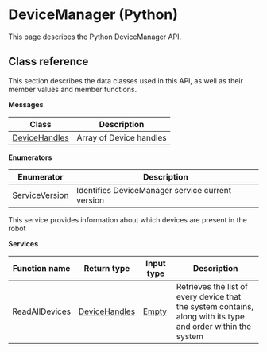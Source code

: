 # DeviceManager \(Python\)

This page describes the Python DeviceManager API.

## Class reference

This section describes the data classes used in this API, as well as their member values and member functions.

 **Messages** 

|Class|Description|
|-----|-----------|
|[DeviceHandles](../messages/DeviceManager/DeviceHandles.md#)|Array of Device handles|

 **Enumerators** 

|Enumerator|Description|
|----------|-----------|
|[ServiceVersion](../enums/DeviceManager/ServiceVersion.md#)|Identifies DeviceManager service current version|

This service provides information about which devices are present in the robot

 **Services** 

|Function name|Return type|Input type|Description|
|-------------|-----------|----------|-----------|
|ReadAllDevices|[DeviceHandles](../messages/DeviceManager/DeviceHandles.md#)|[Empty](../messages/Common/Empty.md#)|Retrieves the list of every device that the system contains, along with its type and order within the system|

